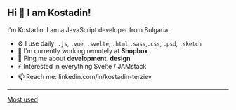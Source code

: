 ## Hi 👋 I am Kostadin!

I'm Kostadin. I am a JavaScript developer from Bulgaria.

- ⚙️ I use daily: `.js`, `.vue`, `.svelte`, `.html`,`.sass`,`.css`, `.psd`, `.sketch`
- 🏢 I'm currently working remotely at **Shopbox**
- 💬 Ping me about **development**, **design**
- ⚡️ Interested in everything Svelte / JAMstack
- 📫 Reach me: linkedin.com/in/kostadin-terziev

---

[Most used](https://github-readme-stats.vercel.app/api/top-langs/?username=terziev1)
